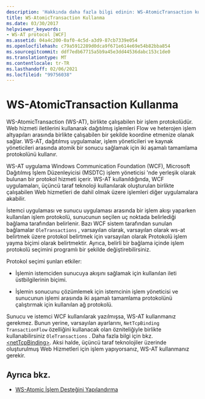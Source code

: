 ```yaml
---
description: 'Hakkında daha fazla bilgi edinin: WS-AtomicTransaction kullanma'
title: WS-AtomicTransaction Kullanma
ms.date: 03/30/2017
helpviewer_keywords:
- WS-AT protocol [WCF]
ms.assetid: 04a4c200-0af0-4c5d-a3d9-87cb7339e054
ms.openlocfilehash: c79a5912289d0dca9f671e614e69e54b82bba854
ms.sourcegitcommit: ddf7edb67715a5b9a45e3dd44536dabc153c1de0
ms.translationtype: MT
ms.contentlocale: tr-TR
ms.lasthandoff: 02/06/2021
ms.locfileid: "99756038"
---
```

# <a name="using-ws-atomictransaction"></a>WS-AtomicTransaction Kullanma

WS-AtomicTransaction (WS-AT), birlikte çalışabilen bir işlem protokolüdür. Web hizmeti iletilerini kullanarak dağıtılmış işlemleri Flow ve heterojen işlem altyapıları arasında birlikte çalışabilen bir şekilde koordine etmenize olanak sağlar. WS-AT, dağıtılmış uygulamalar, işlem yöneticileri ve kaynak yöneticileri arasında atomik bir sonucu sağlamak için iki aşamalı tamamlama protokolünü kullanır.  
  
 WS-AT uygulama Windows Communication Foundation (WCF), Microsoft Dağıtılmış İşlem Düzenleyicisi (MSDTC) işlem yöneticisi 'nde yerleşik olarak bulunan bir protokol hizmeti içerir. WS-AT kullanıldığında, WCF uygulamaları, üçüncü taraf teknoloji kullanılarak oluşturulan birlikte çalışabilen Web hizmetleri de dahil olmak üzere işlemleri diğer uygulamalara akabilir.  
  
 İstemci uygulaması ve sunucu uygulaması arasında bir işlem akışı yaparken kullanılan işlem protokolü, sunucunun seçilen uç noktada belirlediği bağlama tarafından belirlenir. Bazı WCF sistem tarafından sunulan bağlamalar `OleTransactions` , varsayılan olarak, varsayılan olarak ws-at belirtmek üzere protokol belirtmek için varsayılan olarak Protokolü işlem yayma biçimi olarak belirtmektir. Ayrıca, belirli bir bağlama içinde işlem protokolü seçimini programlı bir şekilde değiştirebilirsiniz.  
  
 Protokol seçimi şunları etkiler:  
  
- İşlemin istemciden sunucuya akışını sağlamak için kullanılan ileti üstbilgilerinin biçimi.  
  
- İşlemin sonucunu çözümlemek için istemcinin işlem yöneticisi ve sunucunun işlemi arasında iki aşamalı tamamlama protokolünü çalıştırmak için kullanılan ağ protokolü.  
  
 Sunucu ve istemci WCF kullanılarak yazılmışsa, WS-AT kullanmanız gerekmez. Bunun yerine, varsayılan ayarlarını, `NetTcpBinding` `TransactionFlow` özelliğini kullanacak olan özniteliğiyle birlikte kullanabilirsiniz `OleTransactions` . Daha fazla bilgi için bkz. [\<netTcpBinding>](../../configure-apps/file-schema/wcf/nettcpbinding.md). Aksi halde, üçüncü taraf teknolojiler üzerinde oluşturulmuş Web Hizmetleri için işlem yapıyorsanız, WS-AT kullanmanız gerekir.  
  
## <a name="see-also"></a>Ayrıca bkz.

- [WS-Atomic İşlem Desteğini Yapılandırma](configuring-ws-atomic-transaction-support.md)
